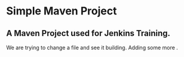 # Simple Maven Project

## A Maven Project used for Jenkins Training.

We are trying to change a file and see it building.
Adding some more .


